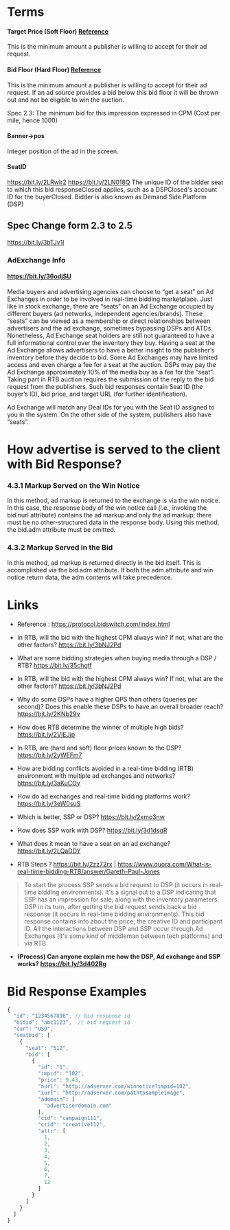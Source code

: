 # Terms

#### Target Price (Soft Floor) [Reference](https://bit.ly/2VDitXf)

This is the minimum amount a publisher is willing to accept for their ad
request.

#### Bid Floor (Hard Floor) [Reference](https://bit.ly/2VDitXf)

This is the minimum amount a publisher is willing to accept for their ad
request. If an ad source provides a bid below this bid floor it will be
thrown out and not be eligible to win the auction.

Spec 2.3: The minimum bid for this impression expressed in CPM (Cost per
mile, hence 1000)

#### Banner->pos

Integer position of the ad in the screen.

#### SeatID

https://bit.ly/2LRwlr2
https://bit.ly/2LN018Q
The unique ID of the bidder seat to which this bid responseClosed applies, 
such as a DSPClosed's account ID for the buyerClosed.
Bidder is also known as Demand Side Platform (DSP)

## Spec Change form 2.3 to 2.5
https://bit.ly/3bTJv1l

### AdExchange Info

#### https://bit.ly/36odjSU
Media buyers and advertising agencies can choose to “get a seat” on Ad Exchanges in order to be involved in real-time bidding marketplace. Just like in stock exchange, there are “seats” on an Ad Exchange occupied by different buyers (ad networks, independent agencies/brands). These “seats” can be viewed as a membership or direct relationships between advertisers and the ad exchange, sometimes bypassing DSPs and ATDs. Nonetheless, Ad Exchange seat holders are still not guaranteed to have a full informational control over the inventory they buy.
Having a seat at the Ad Exchange allows advertisers to have a better 
insight to the publisher’s inventory before they decide to bid. 
Some Ad Exchanges may have limited access and even charge a fee for 
a seat at the auction. DSPs may pay the Ad Exchange approximately 10% of 
the media buy as a fee for the “seat”.
Taking part in RTB auction requires the submission of the reply to the bid request from the publishers. Such bid responses contain Seat ID (the buyer’s ID), bid price, and target URL (for further identification).

Ad Exchange will match any Deal IDs for you with the Seat ID assigned to you in the system. On the other side of the system, publishers also have “seats”.

# How advertise is served to the client with Bid Response?

### 4.3.1 Markup Served on the Win Notice
In this method, ad markup is returned to the exchange is via the win notice. 
In this case, the response body of the win notice call 
(i.e., invoking the bid.nurl attribute) contains the ad markup 
and only the ad markup; there must be no other-structured data 
in the response body. Using this method, the bid.adm attribute must be omitted.

### 4.3.2 Markup Served in the Bid
In this method, ad markup is returned directly in the bid itself. 
This is accomplished via the bid.adm attribute.
 If both the adm attribute and win notice return data, 
 the adm contents will take precedence.

# Links

- Reference : https://protocol.bidswitch.com/index.html
- In RTB, will the bid with the highest CPM always win? If not, what are
  the other factors? https://bit.ly/3bNJ2Pd

- What are some bidding strategies when buying media through a DSP /
  RTB? https://bit.ly/35chgtf

- In RTB, will the bid with the highest CPM always win? If not, what are
  the other factors? https://bit.ly/3bNJ2Pd

- Why do some DSPs have a higher QPS than others (queries per second)?
  Does this enable these DSPs to have an overall broader reach?
  https://bit.ly/2KNb29v

- How does RTB determine the winner of multiple high bids?
  https://bit.ly/2VIEJip

- In RTB, are (hard and soft) floor prices known to the DSP?
  https://bit.ly/2yWEFm7

- How are bidding conflicts avoided in a real-time bidding (RTB)
  environment with multiple ad exchanges and networks?
  https://bit.ly/3aKuCOy

- How do ad exchanges and real-time bidding platforms work?
  https://bit.ly/3eW0suS
- Which is better, SSP or DSP? https://bit.ly/2xmo3nw
- How does SSP work with DSP? https://bit.ly/3d1dsgR
- What does it mean to have a seat on an ad exchange? https://bit.ly/2LQaDDY
- RTB Steps ? https://bit.ly/2zz72rx | https://www.quora.com/What-is-real-time-bidding-RTB/answer/Gareth-Paul-Jones


>To start the process SSP sends a bid request to DSP (it occurs in real-time bidding environments). It's a signal out to a DSP indicating that SSP has an impression for sale, along with the inventory parameters.
>DSP in its turn, after getting the bid request sends back a bid response (it occurs in real-time bidding environments). This bid response contains info about the price, the creative ID and participant ID.
>All the interactions between DSP and SSP occur through Ad Exchanges (it's some kind of middleman between tech platforms) and via RTB.

- **(Process) Can anyone explain me how the DSP, Ad exchange and SSP works? https://bit.ly/3d402Rg**


# Bid Response Examples

```javascript
{
  "id": "1234567890", // bid response id
  "bidid": "abc1123",  // bid request id
  "cur": "USD",
  "seatbid": [
    {
      "seat": "512",
      "bid": [
        {
          "id": "1",
          "impid": "102",
          "price": 9.43,
          "nurl": "http://adserver.com/winnotice?impid=102",
          "iurl": "http://adserver.com/pathtosampleimage",
          "adomain": [
            "advertiserdomain.com"
          ],
          "cid": "campaign111",
          "crid": "creative112",
          "attr": [
            1,
            2,
            3,
            4,
            5,
            6,
            7,
            12
          ]
        }
      ]
    }
  ]
}
```